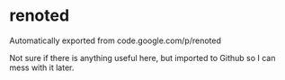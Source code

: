 # renoted
Automatically exported from code.google.com/p/renoted

Not sure if there is anything useful here, but imported to Github so I can mess with it later.
